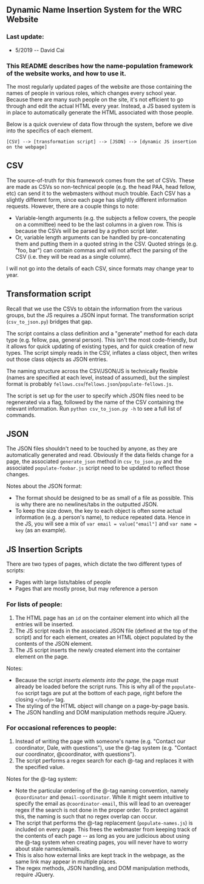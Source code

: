 ## Dynamic Name Insertion System for the WRC Website

### Last update:
- 5/2019 -- David Cai

### This README describes how the name-population framework of the website works, and how to use it. 

The most regularly updated pages of the website are those containing the names of people in various roles, which changes every school year. Because there are many such people on the site, it's not efficient to go through and edit the actual HTML every year. Instead, a JS based system is in place to automatically generate the HTML associated with those people. 

Below is a quick overview of data flow through the system, before we dive into the specifics of each element.

```
[CSV] --> [transformation script] --> [JSON] --> [dynamic JS insertion on the webpage]
```

## CSV
The source-of-truth for this framework comes from the set of CSVs. These are made as CSVs so non-technical people (e.g. the head PAA, head fellow, etc) can send it to the webmasters without much trouble. Each CSV has a slightly different form, since each page has slightly different information requests. However, there are a couple things to note:
- Variable-length arguments (e.g. the subjects a fellow covers, the people on a committee) need to be the last columns in a given row. This is because the CSVs will be parsed by a python script later.
- Or, variable length arguments can be handled by pre-concatenating them and putting them in a quoted string in the CSV. Quoted strings (e.g. "foo, bar") can contain commas and will not affect the parsing of the CSV (i.e. they will be read as a single column). 

I will not go into the details of each CSV, since formats may change year to year. 

## Transformation script
Recall that we use the CSVs to obtain the information from the various groups, but the JS requires a JSON input format. The transformation script (`csv_to_json.py`) bridges that gap. 

The script contains a class definition and a "generate" method for each data type (e.g. fellow, paa, general person). This isn't the most code-friendly, but it allows for quick updating of existing types, and for quick creation of new types. The script simply reads in the CSV, inflates a class object, then writes out those class objects as JSON entries. 

The naming structure across the CSV/JSON/JS is technically flexible (names are specified at each level, instead of assumed), but the simplest format is probably `fellows.csv`/`fellows.json`/`populate-fellows.js`.

The script is set up for the user to specify which JSON files need to be regenerated via a flag, followed by the name of the CSV containing the relevant information. Run `python csv_to_json.py -h` to see a full list of commands. 

## JSON
The JSON files shouldn't need to be touched by anyone, as they are automatically generated and read. Obviously if the data fields change for a page, the associated `generate_json` method in `csv_to_json.py` and the associated `populate-foobar.js` script need to be updated to reflect those changes. 

Notes about the JSON format:
- The format should be designed to be as small of a file as possible. This is why there are no newlines/tabs in the outputted JSON.
- To keep the size down, the key to each object is often some actual information (e.g. a person's name), to reduce repeated data. Hence in the JS, you will see a mix of `var email = value["email"]` and `var name = key` (as an example).

## JS Insertion Scripts
There are two types of pages, which dictate the two different types of scripts: 
- Pages with large lists/tables of people
- Pages that are mostly prose, but may reference a person

### For lists of people:
1. The HTML page has an `id` on the container element into which all the entries will be inserted.
2. The JS script reads in the associated JSON file (defined at the top of the script) and for each element, creates an HTML object populated by the contents of the JSON element. 
3. The JS script inserts the newly created element into the container element on the page.

Notes:
- Because the script _inserts elements into the page_, the page must already be loaded before the script runs. This is why all of the `populate-foo` script tags are put at the bottom of each page, right before the closing `</body>` tag. 
- The styling of the HTML object will change on a page-by-page basis.
- The JSON handling and DOM manipulation methods require JQuery. 

### For occasional references to people:
1. Instead of writing the page with someone's name (e.g. "Contact our coordinator, Dale, with questions"), use the @-tag system (e.g. "Contact our coordinator, @coordinator, with questions"). 
2. The script performs a regex search for each @-tag and replaces it with the specified value. 

Notes for the @-tag system:
- Note the particular ordering of the @-tag naming convention, namely `@coordinator` and `@email-coordinator`. While it might seem intuitive to specify the email as `@coordinator-email`, this will lead to an overeager regex if the search is not done in the proper order. To protect against this, the naming is such that no regex overlap can occur. 
- The script that performs the @-tag replacement (`populate-names.js`) is included on every page. This frees the webmaster from keeping track of the contents of each page -- as long as you are judicious about using the @-tag system when creating pages, you will never have to worry about stale names/emails.
- This is also how external links are kept track in the webpage, as the same link may appear in multiple places.
- The regex methods, JSON handling, and DOM manipulation methods, require JQuery.